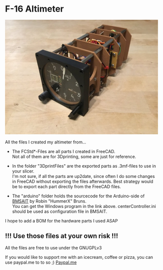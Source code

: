 # F-16 Altimeter

![Altimeter](pics/altimeter.jpg)

All the files I created my altimeter from...

* The FCStd*-Files are all parts I created in FreeCAD.  
Not all of them are for 3Dprinting, some are just for reference.

* In the folder "3DprintFiles" are the exported parts as .3mf-files to use in your slicer.  
I'm not sure, if all the parts are up2date, since often I do some changes in FreeCAD without exporting the files afterwards.
Best strategy would be to export each part directly from the FreeCAD files.

* The "arduino" folder holds the sourcecode for the Arduino-side of [BMSAIT](https://github.com/mihi4/BMSAIT) by Robin "HummerX" Bruns.  
You can get the Windows program in the link above.
centerController.ini should be used as configuration file in BMSAIT.

I hope to add a BOM for the hardware parts I used ASAP

## !!! Use those files at your own risk !!!

All the files are free to use under the GNUGPLv3

If you would like to support me with an icecream, coffee or pizza, you can use paypal.me to to so ;)
[Paypal.me](https://paypal.me/MichiHirczy)

